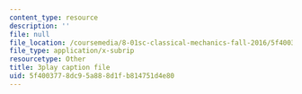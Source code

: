 ```yaml
---
content_type: resource
description: ''
file: null
file_location: /coursemedia/8-01sc-classical-mechanics-fall-2016/5f4003778dc95a888d1fb814751d4e80_oILq3xz_XtU.vtt
file_type: application/x-subrip
resourcetype: Other
title: 3play caption file
uid: 5f400377-8dc9-5a88-8d1f-b814751d4e80
---
```

